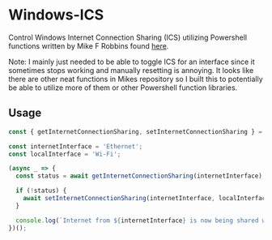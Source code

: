 Windows-ICS
===========

Control Windows Internet Connection Sharing (ICS) utilizing Powershell functions written by Mike F Robbins found [here](https://github.com/mikefrobbins/PowerShell).  

Note:  I mainly just needed to be able to toggle ICS for an interface since it sometimes stops working and manually resetting is annoying.  It looks like there are other neat functions in Mikes repository so I built this to potentially be able to utilize more of them or other Powershell function libraries.

Usage
-----

```javascript
const { getInternetConnectionSharing, setInternetConnectionSharing } = require('windows-ics');

const internetInterface = 'Ethernet';
const localInterface = 'Wi-Fi';

(async _ => {
  const status = await getInternetConnectionSharing(internetInterface);

  if (!status) {
    await setInternetConnectionSharing(internetInterface, localInterface, true);
  }

  console.log(`Internet from ${internetInterface} is now being shared with ${localInterface}`);
})();
```